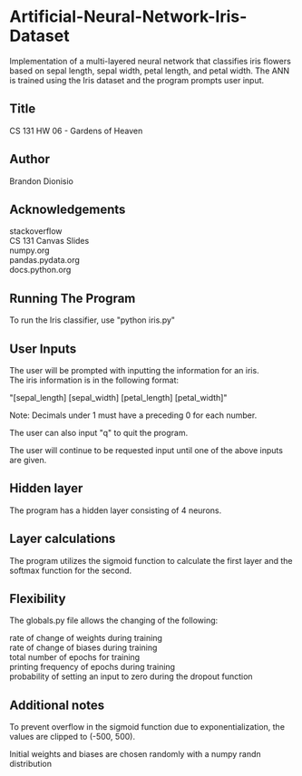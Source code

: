 # Artificial-Neural-Network-Iris-Dataset

Implementation of a multi-layered neural network that classifies iris flowers based on sepal length, sepal width, petal length, and petal width. The ANN is trained using the Iris dataset and the program prompts user input.

## Title

CS 131 HW 06 - Gardens of Heaven

## Author

Brandon Dionisio

## Acknowledgements

stackoverflow  
CS 131 Canvas Slides  
numpy.org  
pandas.pydata.org  
docs.python.org

## Running The Program

To run the Iris classifier, use "python iris.py"

## User Inputs

The user will be prompted with inputting the information for an iris.  
The iris information is in the following format:

"[sepal_length] [sepal_width] [petal_length] [petal_width]"

Note: Decimals under 1 must have a preceding 0 for each number.

The user can also input "q" to quit the program.

The user will continue to be requested input until one of the above inputs are given.

## Hidden layer

The program has a hidden layer consisting of 4 neurons.

## Layer calculations

The program utilizes the sigmoid function to calculate the first layer and
the softmax function for the second.

## Flexibility

The globals.py file allows the changing of the following:

rate of change of weights during training  
rate of change of biases during training  
total number of epochs for training  
printing frequency of epochs during training  
probability of setting an input to zero during the dropout function

## Additional notes

To prevent overflow in the sigmoid function due to exponentialization, the values are clipped to (-500, 500).

Initial weights and biases are chosen randomly with a numpy randn distribution
